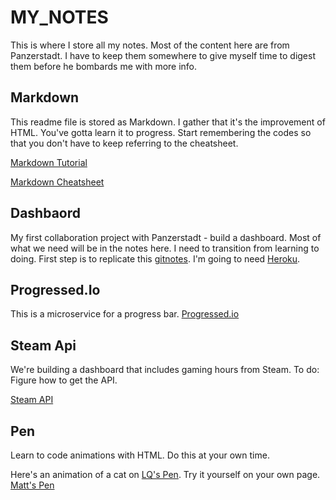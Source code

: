 # MY_NOTES
This is where I store all my notes. Most of the content here are from Panzerstadt. I have to keep them somewhere to give myself time to digest them before he bombards me with more info. 

## Markdown
This readme file is stored as Markdown. I gather that it's the improvement of HTML. You've gotta learn it to progress. Start remembering the codes so that you don't have to keep referring to the cheatsheet.

[Markdown Tutorial](https://www.markdowntutorial.com/lesson/1/)

[Markdown Cheatsheet](https://github.com/adam-p/markdown-here/wiki/Markdown-Cheatsheet)

## Dashbaord
My first collaboration project with Panzerstadt - build a dashboard. Most of what we need will be in the notes here. I need to transition from learning to doing.
First step is to replicate this [gitnotes](http://gitnotes.herokuapp.com/). 
I'm going to need [Heroku](https://dashboard.heroku.com/apps).

## Progressed.Io
This is a microservice for a progress bar. 
[Progressed.io](https://github.com/fehmicansaglam/progressed.io)

## Steam Api
We're building a dashboard that includes gaming hours from Steam.
To do: Figure how to get the API.

[Steam API](https://developer.valvesoftware.com/wiki/Steam_Web_API#GetGlobalStatsForGame_.28v0001.29)

## Pen
Learn to code animations with HTML. Do this at your own time.

Here's an animation of a cat on [LQ's Pen](https://codepen.io/panzerstadt/pen/gejzGV).
Try it yourself on your own page. 
[Matt's Pen](https://codepen.io/mayojich/pen/NYOXpm)
